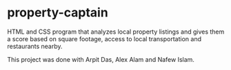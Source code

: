 # property-captain
HTML and CSS program that analyzes local property listings and gives them a score based on square footage, access to local transportation and restaurants nearby.

This project was done with Arpit Das, Alex Alam and Nafew Islam.
